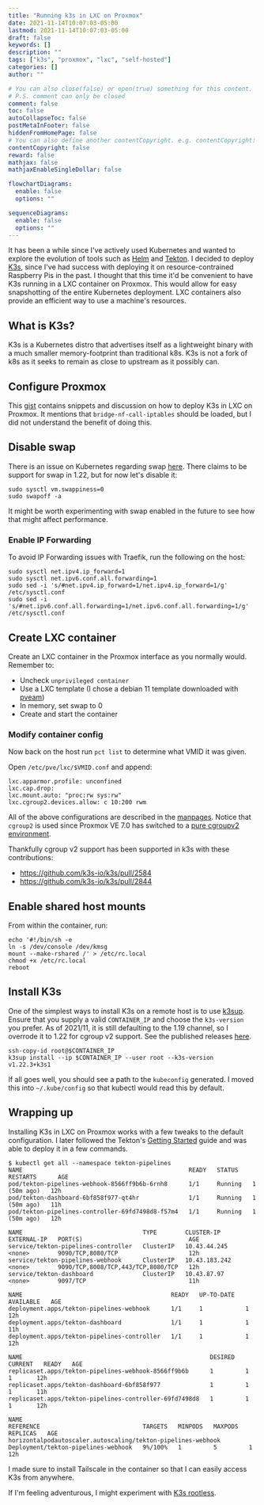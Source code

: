 ```yaml
---
title: "Running k3s in LXC on Proxmox"
date: 2021-11-14T10:07:03-05:00
lastmod: 2021-11-14T10:07:03-05:00
draft: false
keywords: []
description: ""
tags: ["k3s", "proxmox", "lxc", "self-hosted"]
categories: []
author: ""

# You can also close(false) or open(true) something for this content.
# P.S. comment can only be closed
comment: false
toc: false
autoCollapseToc: false
postMetaInFooter: false
hiddenFromHomePage: false
# You can also define another contentCopyright. e.g. contentCopyright: "This is another copyright."
contentCopyright: false
reward: false
mathjax: false
mathjaxEnableSingleDollar: false

flowchartDiagrams:
  enable: false
  options: ""

sequenceDiagrams:
  enable: false
  options: ""
---
```


<!--more-->

It has been a while since I've actively used Kubernetes and wanted to explore the evolution of tools such as [Helm](https://helm.sh) and [Tekton](https://tekton.dev). I decided to deploy [K3s](https://k3s.io), since I've had success with deploying it on resource-contrained Raspberry Pis in the past. I thought that this time it'd be convenient to have K3s running in a LXC container on Proxmox. This would allow for easy snapshotting of the entire Kubernetes deployment. LXC containers also provide an efficient way to use a machine's resources.

## What is K3s?

K3s is a Kubernetes distro that advertises itself as a lightweight binary with a much smaller memory-footprint than traditional k8s. K3s is not a fork of k8s as it seeks to remain as close to upstream as it possibly can.

## Configure Proxmox

This [gist](https://gist.github.com/triangletodd/02f595cd4c0dc9aac5f7763ca2264185) contains snippets and discussion on how to deploy K3s in LXC on Proxmox. It mentions that `bridge-nf-call-iptables` should be loaded, but I did not understand the benefit of doing this.

## Disable swap

There is an issue on Kubernetes regarding swap [here](https://github.com/kubernetes/kubernetes/issues/53533). There claims to be support for swap in 1.22, but for now let's disable it:

```shell
sudo sysctl vm.swappiness=0
sudo swapoff -a
```

It might be worth experimenting with swap enabled in the future to see how that might affect performance.

### Enable IP Forwarding

To avoid IP Forwarding issues with Traefik, run the following on the host:

```shell
sudo sysctl net.ipv4.ip_forward=1
sudo sysctl net.ipv6.conf.all.forwarding=1
sudo sed -i 's/#net.ipv4.ip_forward=1/net.ipv4.ip_forward=1/g' /etc/sysctl.conf
sudo sed -i 's/#net.ipv6.conf.all.forwarding=1/net.ipv6.conf.all.forwarding=1/g' /etc/sysctl.conf
```

## Create LXC container

Create an LXC container in the Proxmox interface as you normally would. Remember to:

- Uncheck `unprivileged container`
- Use a LXC template (I chose a debian 11 template downloaded with [pveam](https://pve.proxmox.com/wiki/Linux_Container#Create_container))
- In memory, set swap to 0
- Create and start the container

### Modify container config

Now back on the host run `pct list` to determine what VMID it was given.

Open `/etc/pve/lxc/$VMID.conf` and append:

```
lxc.apparmor.profile: unconfined
lxc.cap.drop:
lxc.mount.auto: "proc:rw sys:rw"
lxc.cgroup2.devices.allow: c 10:200 rwm
```

All of the above configurations are described in the [manpages](https://linuxcontainers.org/lxc/manpages/man5/lxc.container.conf.5.html).
Notice that `cgroup2` is used since Proxmox VE 7.0 has switched to a [pure cgroupv2 environment](https://pve.proxmox.com/pve-docs/chapter-pct.html#pct_cgroup).

Thankfully cgroup v2 support has been supported in k3s with these contributions:

- https://github.com/k3s-io/k3s/pull/2584
- https://github.com/k3s-io/k3s/pull/2844

## Enable shared host mounts

From within the container, run:

```shell
echo '#!/bin/sh -e
ln -s /dev/console /dev/kmsg
mount --make-rshared /' > /etc/rc.local
chmod +x /etc/rc.local
reboot
```

## Install K3s

One of the simplest ways to install K3s on a remote host is to use [k3sup](https://github.com/alexellis/k3sup).
Ensure that you supply a valid `CONTAINER_IP` and choose the `k3s-version` you prefer.
As of 2021/11, it is still defaulting to the 1.19 channel, so I overrode it to 1.22 for cgroup v2 support. See the published releases [here](https://github.com/k3s-io/k3s/releases).

```shell
ssh-copy-id root@$CONTAINER_IP
k3sup install --ip $CONTAINER_IP --user root --k3s-version v1.22.3+k3s1
```

If all goes well, you should see a path to the `kubeconfig` generated. I moved this into `~/.kube/config` so that kubectl would read this by default.

## Wrapping up

Installing K3s in LXC on Proxmox works with a few tweaks to the default configuration. I later followed the Tekton's [Getting Started](https://tekton.dev/docs/getting-started/) guide and was able to deploy it in a few commands.

```console
$ kubectl get all --namespace tekton-pipelines
NAME                                               READY   STATUS    RESTARTS      AGE
pod/tekton-pipelines-webhook-8566ff9b6b-6rnh8      1/1     Running   1 (50m ago)   12h
pod/tekton-dashboard-6bf858f977-qt4hr              1/1     Running   1 (50m ago)   11h
pod/tekton-pipelines-controller-69fd7498d8-f57m4   1/1     Running   1 (50m ago)   12h

NAME                                  TYPE        CLUSTER-IP      EXTERNAL-IP   PORT(S)                              AGE
service/tekton-pipelines-controller   ClusterIP   10.43.44.245    <none>        9090/TCP,8080/TCP                    12h
service/tekton-pipelines-webhook      ClusterIP   10.43.183.242   <none>        9090/TCP,8008/TCP,443/TCP,8080/TCP   12h
service/tekton-dashboard              ClusterIP   10.43.87.97     <none>        9097/TCP                             11h

NAME                                          READY   UP-TO-DATE   AVAILABLE   AGE
deployment.apps/tekton-pipelines-webhook      1/1     1            1           12h
deployment.apps/tekton-dashboard              1/1     1            1           11h
deployment.apps/tekton-pipelines-controller   1/1     1            1           12h

NAME                                                     DESIRED   CURRENT   READY   AGE
replicaset.apps/tekton-pipelines-webhook-8566ff9b6b      1         1         1       12h
replicaset.apps/tekton-dashboard-6bf858f977              1         1         1       11h
replicaset.apps/tekton-pipelines-controller-69fd7498d8   1         1         1       12h

NAME                                                           REFERENCE                             TARGETS   MINPODS   MAXPODS   REPLICAS   AGE
horizontalpodautoscaler.autoscaling/tekton-pipelines-webhook   Deployment/tekton-pipelines-webhook   9%/100%   1         5         1          12h
```

I made sure to install Tailscale in the container so that I can easily access K3s from anywhere.

If I'm feeling adventurous, I might experiment with [K3s rootless](https://rancher.com/docs/k3s/latest/en/advanced/#running-k3s-with-rootless-mode-experimental).
